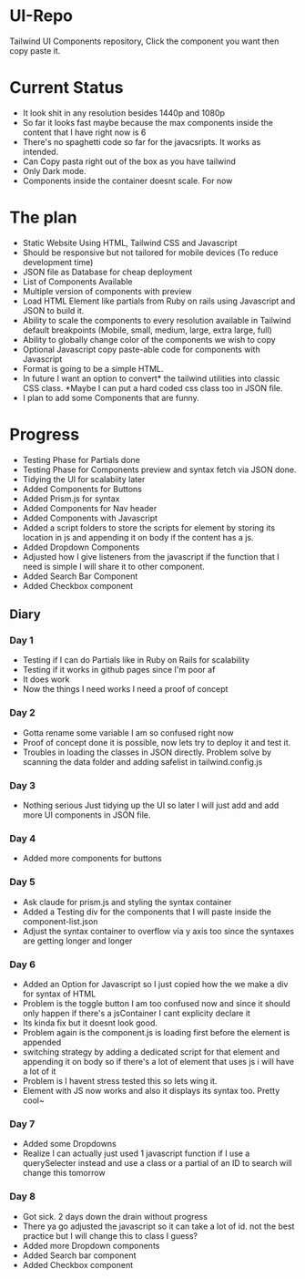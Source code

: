 # UI-Repo
Tailwind UI Components repository, Click the component you want then copy paste it.

# Current Status
- It look shit in any resolution besides 1440p and 1080p
- So far it looks fast maybe because the max components inside the content that I have right now is 6
- There's no spaghetti code so far for the javacsripts. It works as intended.
- Can Copy pasta right out of the box as you have tailwind
- Only Dark mode.
- Components inside the container doesnt scale. For now

# The plan
- Static Website Using HTML, Tailwind CSS and Javascript
- Should be responsive but not tailored for mobile devices (To reduce development time)
- JSON file as Database for cheap deployment
- List of Components Available
- Multiple version of components with preview
- Load HTML Element like partials from Ruby on rails using Javascript and JSON to build it.
- Ability to scale the components to every resolution available in Tailwind default breakpoints (Mobile, small, medium, large, extra large, full)
- Ability to globally change color of the components we wish to copy
- Optional Javascript copy paste-able code for components with Javascript
- Format is going to be a simple HTML.
- In future I want an option to convert* the tailwind utilities into classic CSS class. *Maybe I can put a hard coded css class too in JSON file.
- I plan to add some Components that are funny.

# Progress
- Testing Phase for Partials done
- Testing Phase for Components preview and syntax fetch via JSON done.
- Tidying the UI for scalabiity later
- Added Components for Buttons
- Added Prism.js for syntax
- Added Components for Nav header
- Added Components with Javascript
- Added a script folders to store the scripts for element by storing its location in js and appending it on body if the content has a js.
- Added Dropdown Components
- Adjusted how I give listeners from the javascript if the function that I need is simple I will share it to other component.
- Added Search Bar Component
- Added Checkbox component

## Diary
### Day 1
- Testing if I can do Partials like in Ruby on Rails for scalability
- Testing if it works in github pages since I'm poor af
- It does work
- Now the things I need works I need a proof of concept
### Day 2
- Gotta rename some variable I am so confused right now
- Proof of concept done it is possible, now lets try to deploy it and test it.
- Troubles in loading the classes in JSON directly. Problem solve by scanning the data folder and adding safelist in tailwind.config.js
### Day 3
- Nothing serious Just tidying up the UI so later I will just add and add more UI components in JSON file.
### Day 4
- Added more components for buttons
### Day 5
- Ask claude for prism.js and styling the syntax container
- Added a Testing div for the components that I will paste inside the component-list.json
- Adjust the syntax container to overflow via y axis too since the syntaxes are getting longer and longer
### Day 6
- Added an Option for Javascript so I just copied how the we make a div for syntax of HTML
- Problem is the toggle button I am too confused now and since it should only happen if there's a jsContainer I cant explicity declare it
- Its kinda fix but it doesnt look good.
- Problem again is the component.js is loading first before the element is appended
- switching strategy by adding a dedicated script for that element and appending it on body so if there's a lot of element that uses js i will have a lot of it
- Problem is I havent stress tested this so lets wing it.
- Element with JS now works and also it displays its syntax too. Pretty cool~
### Day 7
- Added some Dropdowns
- Realize I can actually just used 1 javascript function if I use a querySelecter instead and use a class or a partial of an ID to search will change this tomorrow
### Day 8
- Got sick. 2 days down the drain without progress
- There ya go adjusted the javascript so it can take a lot of id. not the best practice but I will change this to class I guess?
- Added more Dropdown components
- Added Search bar component
- Added Checkbox component
